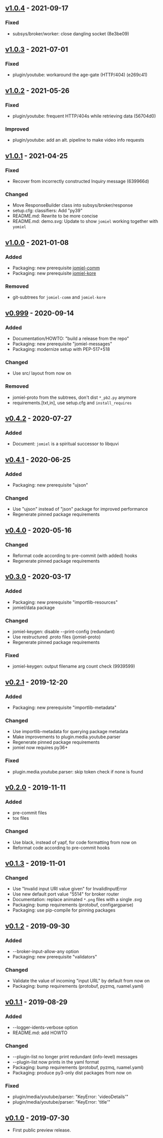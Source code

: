 ## [v1.0.4] - 2021-09-17

### Fixed

- subsys/broker/worker: close dangling socket (8e3be09)

## [v1.0.3] - 2021-07-01

### Fixed

- plugin/youtube: workaround the age-gate (HTTP/404) (e269c41)

## [v1.0.2] - 2021-05-26

### Fixed

- plugin/youtube: frequent HTTP/404s while retrieving data (56704d0)

### Improved

- plugin/youtube: add an alt. pipeline to make video info requests

## [v1.0.1] - 2021-04-25

### Fixed

- Recover from incorrectly constructed Inquiry message (639966d)

### Changed

- Move ResponseBuilder class into subsys/broker/response
- setup.cfg: classifiers: Add "py39"
- README.md: Rewrite to be more concise
- README.md: demo.svg: Update to show `jomiel` working together with `yomiel`

## [v1.0.0] - 2021-01-08

### Added

- Packaging: new prerequisite [jomiel-comm]
- Packaging: new prerequisite [jomiel-kore]

[jomiel-comm]: https://pypi.org/project/jomiel-comm
[jomiel-kore]: https://pypi.org/project/jomiel-kore

### Removed

- git-subtrees for `jomiel-comm` and `jomiel-kore`

## [v0.999] - 2020-09-14

### Added

- Documentation/HOWTO: "build a release from the repo"
- Packaging: new prerequisite "jomiel-messages"
- Packaging: modernize setup with PEP-517+518

### Changed

- Use src/ layout from now on

### Removed

- jomiel-proto from the subtrees, don't dist `*_pb2.py` anymore
- requirements.[txt,in], use setup.cfg and `install_requires`

## [v0.4.2] - 2020-07-27

### Added

- Document: `jomiel` is a spiritual successor to libquvi

## [v0.4.1] - 2020-06-25

### Added

- Packaging: new prerequisite "ujson"

### Changed

- Use "ujson" instead of "json" package for improved performance
- Regenerate pinned package requirements

## [v0.4.0] - 2020-05-16

### Changed

- Reformat code according to pre-commit (with added) hooks
- Regenerate pinned package requirements

## [v0.3.0] - 2020-03-17

### Added

- Packaging: new prerequisite "importlib-resources"
- jomiel/data package

### Changed

- jomiel-keygen: disable --print-config (redundant)
- Use restructured .proto files (jomiel-proto)
- Regenerate pinned package requirements

### Fixed

- jomiel-keygen: output filename arg count check (9939599)

## [v0.2.1] - 2019-12-20

### Added

- Packaging: new prerequisite "importlib-metadata"

### Changed

- Use importlib-metadata for querying package metadata
- Make improvements to plugin.media.youtube.parser
- Regenerate pinned package requirements
- jomiel now requires py36+

### Fixed

- plugin.media.youtube.parser: skip token check if none is found

## [v0.2.0] - 2019-11-11

### Added

- pre-commit files
- tox files

### Changed

- Use black, instead of yapf, for code formatting from now on
- Reformat code according to pre-commit hooks

## [v0.1.3] - 2019-11-01

### Changed

- Use "Invalid input URI value given" for InvalidInputError
- Use new default port value "5514" for broker router
- Documentation: replace animated `*.png` files with a single .svg
- Packaging: bump requirements (protobuf, configargparse)
- Packaging: use pip-compile for pinning packages

## [v0.1.2] - 2019-09-30

### Added

- --broker-input-allow-any option
- Packaging: new prerequisite "validators"

### Changed

- Validate the value of incoming "input URL" by default from now on
- Packaging: bump requirements (protobuf, pyzmq, ruamel.yaml)

## [v0.1.1] - 2019-08-29

### Added

- --logger-idents-verbose option
- README.md: add HOWTO

### Changed

- --plugin-list no longer print redundant (info-level) messages
- --plugin-list now prints in the yaml format
- Packaging: bump requirements (protobuf, pyzmq, ruamel.yaml)
- Packaging: produce py3-only dist packages from now on

### Fixed

- plugin/media/youtube/parser: "KeyError: 'videoDetails'"
- plugin/media/youtube/parser: "KeyError: 'title'"

## [v0.1.0] - 2019-07-30

- First public preview release.

[v1.0.4]: https://github.com/guendto/jomiel/compare/v1.0.3..v1.0.4
[v1.0.3]: https://github.com/guendto/jomiel/compare/v1.0.2..v1.0.3
[v1.0.2]: https://github.com/guendto/jomiel/compare/v1.0.1..v1.0.2
[v1.0.1]: https://github.com/guendto/jomiel/compare/v1.0.0..v1.0.1
[v1.0.0]: https://github.com/guendto/jomiel/compare/v0.999..v1.0.0
[v0.999]: https://github.com/guendto/jomiel/compare/v0.4.2..v0.999
[v0.4.2]: https://github.com/guendto/jomiel/compare/v0.4.1..v0.4.2
[v0.4.1]: https://github.com/guendto/jomiel/compare/v0.4.0..v0.4.1
[v0.4.0]: https://github.com/guendto/jomiel/compare/v0.3.0..v0.4.0
[v0.3.0]: https://github.com/guendto/jomiel/compare/v0.2.1..v0.3.0
[v0.2.1]: https://github.com/guendto/jomiel/compare/v0.2.0..v0.2.1
[v0.2.0]: https://github.com/guendto/jomiel/compare/v0.1.3..v0.2.0
[v0.1.3]: https://github.com/guendto/jomiel/compare/v0.1.2..v0.1.3
[v0.1.2]: https://github.com/guendto/jomiel/compare/v0.1.1..v0.1.2
[v0.1.1]: https://github.com/guendto/jomiel/compare/v0.1.0..v0.1.1
[v0.1.0]: https://github.com/guendto/jomiel/releases/tag/v0.1.0
